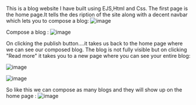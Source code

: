 This is a blog website I have built using EJS,Html and Css. The first page is the home page.It tells the des ription of the site along with a decent navbar which lets you to compose a blog:
![image](https://user-images.githubusercontent.com/99080306/212735427-541bbe7d-b778-4356-8de7-3dfda1f7dd2b.png)



 Compose a blog :
 ![image](https://user-images.githubusercontent.com/99080306/212735950-8274077b-4cd2-4d1a-ae74-abe44efff976.png)


On clicking the publish button....it takes us back to the home page where we can see our composed blog. The blog is not fully visible but on clicking "Read more" it takes you to a new page where you can see your entire blog:

![image](https://user-images.githubusercontent.com/99080306/212736256-4b15f143-8a8a-4fa3-9f77-603ea656b3e4.png)


![image](https://user-images.githubusercontent.com/99080306/212736322-50e8b339-781c-4cd2-af91-63606cd7409e.png)



So like this we can compose as many blogs and they will show up on the home page :
![image](https://user-images.githubusercontent.com/99080306/212736700-462600f9-8cbe-40c9-b705-a4ebc3b8eaf9.png)


